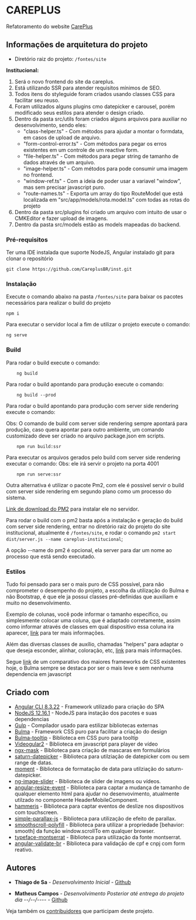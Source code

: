 # CAREPLUS

Refatoramento do website [CarePlus](https://www.careplus.com.br) 

## Informações de arquitetura do projeto

- Diretório raiz do projeto: `/fontes/site`
  
**Institucional:**  

1. Será o novo frontend do site da careplus.  
2. Está utilizando SSR para atender requisitos mínimos de SEO.  
3. Todos itens do styleguide foram criados usando classes CSS para facilitar seu reuso.  
4. Foram utilizados alguns plugins cmo datepicker e carousel, porém modificado seus estilos para atender o design criado.  
5. Dentro da pasta src/utils foram criados alguns arquivos para auxiliar no desenvolvimento, sendo eles:  
    - "class-helper.ts" - Com métodos para ajudar a montar o formdata, em casos de upload de arquivo.  
    - "form-control-error.ts" - Com métodos para pegar os erros existentes em um controle de um reactive form.  
    - "file-helper.ts" - Com métodos para pegar string de tamanho de dados através de um arquivo.  
    - "image-helper.ts" - Com métodos para pode consumir uma imagem no frontend.  
    - "window-ref.ts" - Com a ideia de poder usar a variavel "window", mas sem precisar javascript puro.
    - "route-names.ts" - Exporta um array do tipo RouteModel que está localizada em "src/app/models/rota.model.ts" com todas as rotas do projeto
6. Dentro da pasta src/plugins foi criado um arquivo com intuito de usar o CMKEditor e fazer upload de imagens.  
7. Dentro da pasta src/models estão as models mapeadas do backend.

### Pré-requisitos

Ter uma IDE instalada que suporte NodeJS, Angular instalado git para clonar o repositório

``` 
git clone https://github.com/CareplusBR/inst.git
```

### Instalação

 Execute o comando abaixo na pasta `/fontes/site` para baixar os pacotes necessários para realizar o build do projeto

``` 
npm i
```

Para executar o servidor local a fim de utilizar o projeto execute o comando:

``` 
ng serve
```

### Build

Para rodar o build execute o comando:

```
    ng build
```


Para rodar o build apontando para produção execute o comando:
    
```
    ng build --prod
```


Para rodar o build apontando para produção com server side rendering execute o comando:

Obs: O comando de build com server side rendering sempre apontará para produção, caso quera apontar para outro ambiente, um comando customizado deve ser criado no arquivo package.json em scripts.
    
```
    npm run build:ssr
```
Para executar os arquivos gerados pelo build com server side rendering executar o comando:
Obs: ele irá servir o projeto na porta 4001
    
```
    npm run serve:ssr
```

Outra alternativa é utilizar o pacote Pm2, com ele é possivel servir o build com server side rendering em segundo plano como um processo do sistema.

[Link de download do PM2](https://www.npmjs.com/package/pm2) para instalar ele no servidor.

Para rodar o build com o pm2 basta após a instalação e geração do build com server side rendering, entrar no diretório raiz do projeto do site institucional, atualmente é `/fontes/site`, e rodar o comando `pm2 start dist/server.js --name careplus-institucional`;

A opção --name do pm2 é opcional, ela server para dar um nome ao processo que está sendo executado.

### Estilos

Tudo foi pensado para ser o mais puro de CSS possível, para não comprometer o desempenho do projeto, a escolha da utilização do Bulma e não Bootstrap, é que ele ja possui classes pré-definidas que auxiliam e muito no desenvolvimento.

Exemplo de colunas, você pode informar o tamanho específico, ou simplesmente colocar uma coluna, que é adaptado corretamente, assim como informar através de classes em qual dispositivo essa coluna ira aparecer, [link](https://bulma.io/documentation/columns/basics/) para ter mais informações.

Além das diversas classes de auxílio, chamadas "helpers" para adaptar o que deseja esconder, alinhar, coloração, etc, [link](https://bulma.io/documentation/modifiers/syntax/) para mais informações.

Segue [link](https://www.codeinwp.com/blog/bootstrap-vs-foundation-vs-bulma-vs-semantic-vs-uikit/) de um comparativo dos maiores frameworks de CSS existentes hoje, o Bulma sempre se destaca por ser o mais leve e sem nenhuma dependencia em javascript

## Criado com

* [Angular CLI 8.3.22](https://www.npmjs.com/package/@angular/cli/v/8.3.22) - Framework utilizado para criação do SPA
* [NodeJS 12.16.1](https://nodejs.org/en/) - NodeJS para instação dos pacotes e suas dependencias
* [Gulp](https://gulpjs.com) - Compilador usado para estilizar bibliotecas externas
* [Bulma](https://bulma.io) - Framework CSS puro para facilitar a criação do design
* [Bulma-tooltip](https://wikiki.github.io/elements/tooltip/) - Biblioteca em CSS puro para tooltip
* [Videogular2](https://www.npmjs.com/package/videogular2) - Biblioteca em javascript para player de vídeo
* [ngx-mask](https://www.npmjs.com/package/ngx-mask) - Biblioteca para criação de mascaras em formulários
* [saturn-datepicker](https://www.npmjs.com/package/saturn-datepicker) - Biblioteca para utilziação de datepicker com ou sem range de datas.
* [moment](https://www.npmjs.com/package/moment) - Biblioteca de formatação de data para utilziação do saturn-datepicker.
* [ng-image-slider](https://www.npmjs.com/package/ng-image-slider) - Biblioteca de slider de imagens ou vídeos.
* [angular-resize-event](https://www.npmjs.com/package/angular-resize-event) - Biblioteca para captar a mudança de tamanho de qualquer elemento html para ajudar no desenvovimento, atualmente utilzado no componente HeaderMobileComponent.
* [hammerjs](https://hammerjs.github.io/) - Biblioteca para captar eventos de deslize nos dispositivos com touchscreen.
* [simple-parallax-js](https://simpleparallax.com/) - Biblioteca para utilização de efeito de parallax.
* [smoothscroll-polyfill](https://www.npmjs.com/package/smoothscroll-polyfill) - Biblioteca para utilizar a propriedade [behavior: smooth] da função window.scrollTo em qualquer browser.
* [typeface-montserrat](https://www.npmjs.com/package/typeface-montserrat) - Biblioteca para utilização da fonte montserrat.
* [angular-validate-br](https://www.npmjs.com/package/angular-validate-br) - Biblioteca para validação de cpf e cnpj com form reativo.

## Autores

* **Thiago de Sa** - *Desenvolvimento Inicial* - [Github](https://github.com/neotix-wendel-thiago)

* **Matheus Campos** - *Desenvolvimento Posterior até entrega do projeto dia --/--/----* - [Github](https://github.com/neotix-matheuscampos)

Veja também os [contribuidores](https://github.com/CareplusBR/inst/graphs/contributors) que participam deste projeto.
